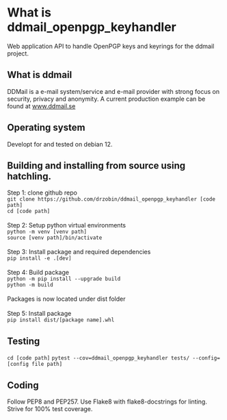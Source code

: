 # What is ddmail_openpgp_keyhandler
Web application API to handle OpenPGP keys and keyrings for the ddmail project.

## What is ddmail
DDMail is a e-mail system/service and e-mail provider with strong focus on security, privacy and anonymity. A current production example can be found at www.ddmail.se

## Operating system
Developt for and tested on debian 12.

## Building and installing from source using hatchling.
Step 1: clone github repo<br>
`git clone https://github.com/drzobin/ddmail_openpgp_keyhandler [code path]`<br>
`cd [code path]`<br>
<br>
Step 2: Setup python virtual environments<br>
`python -m venv [venv path]`<br>
`source [venv path]/bin/activate`<br>
<br>
Step 3: Install package and required dependencies<br>
`pip install -e .[dev]`<br>
<br>
Step 4: Build package<br>
`python -m pip install --upgrade build`<br>
`python -m build `<br><br>
Packages is now located under dist folder<br>
<br>
Step 5: Install package<br>
`pip install dist/[package name].whl`

## Testing
`cd [code path]`
`pytest --cov=ddmail_openpgp_keyhandler tests/ --config=[config file path]`

## Coding
Follow PEP8 and PEP257. Use Flake8 with flake8-docstrings for linting. Strive for 100% test coverage.
